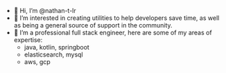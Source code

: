 - 👋 Hi, I’m @nathan-t-lr
- 👀 I’m interested in creating utilities to help developers save time, as well as being a general source of support in the community.
- 🌱 I’m a professional full stack engineer, here are some of my areas of expertise:
  - java, kotlin, springboot
  - elasticsearch, mysql
  - aws, gcp

<!---
nathan-t-lr/nathan-t-lr is a ✨ special ✨ repository because its `README.md` (this file) appears on your GitHub profile.
You can click the Preview link to take a look at your changes.
--->
